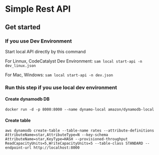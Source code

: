 # Simple Rest API

## Get started

### If you use Dev Environment

Start local API directly by this command

For Linnux, CodeCatalyst Dev Environment:
`sam local start-api -n dev_linux.json`

For Mac, Windows:
`sam local start-api -n dev.json`

### Run this step if you use local dev environment
#### Create dynamodb DB
`docker run -d -p 8000:8000 --name dynamo-local amazon/dynamodb-local`

#### Create table 

`aws dynamodb create-table --table-name rates --attribute-definitions AttributeName=star,AttributeType=N --key-schema AttributeName=star,KeyType=HASH --provisioned-throughput ReadCapacityUnits=5,WriteCapacityUnits=5 --table-class STANDARD --endpoint-url http://localhost:8000`
